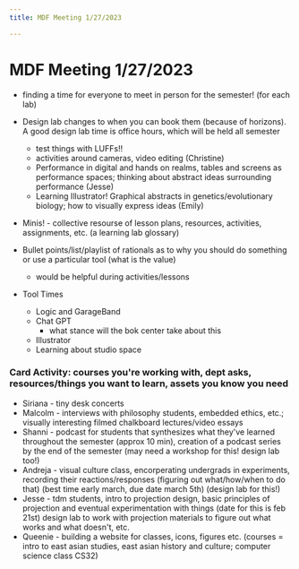 ```yaml
---
title: MDF Meeting 1/27/2023

---
```


# MDF Meeting 1/27/2023

* finding a time for everyone to meet in person for the semester! (for each lab) 
* Design lab changes to when you can book them (because of horizons). A good design lab time is office hours, which will be held all semester
    * test things with LUFFs!! 
    * activities around cameras, video editing (Christine)
    * Performance in digital and hands on realms, tables and screens as performance spaces; thinking about abstract ideas surrounding performance (Jesse) 
    * Learning Illustrator! Graphical abstracts in genetics/evolutionary biology; how to visually express ideas (Emily) 
* Minis! - collective resourse of lesson plans, resources, activities, assignments, etc. (a learning lab glossary)
* Bullet points/list/playlist of rationals as to why you should do something or use a particular tool (what is the value) 
    * would be helpful during activities/lessons
    
* Tool Times 
    * Logic and GarageBand
    * Chat GPT
        * what stance will the bok center take about this 
    * Illustrator 
    * Learning about studio space 

### Card Activity: courses you're working with, dept asks, resources/things you want to learn, assets you know you need 
* Siriana - tiny desk concerts 
* Malcolm - interviews with philosophy students, embedded ethics, etc.; visually interesting filmed chalkboard lectures/video essays
* Shanni - podcast for students that synthesizes what they've learned throughout the semester (approx 10 min), creation of a podcast series by the end of the semester (may need a workshop for this! design lab too!) 
* Andreja - visual culture class, encorperating undergrads in experiments, recording their reactions/responses (figuring out what/how/when to do that) (best time early march, due date march 5th) (design lab for this!) 
* Jesse - tdm students, intro to projection design, basic principles of projection and eventual experimentation with things (date for this is feb 21st) design lab to work with projection materials to figure out what works and what doesn't, etc. 
* Queenie - building a website for classes, icons, figures etc. (courses = intro to east asian studies, east asian history and culture; computer science class CS32) 
